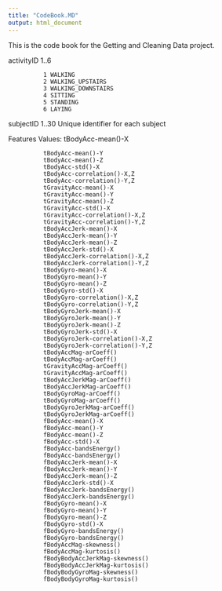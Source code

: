 ```yaml
---
title: "CodeBook.MD"
output: html_document
---
```


This is the code book for the Getting and Cleaning Data project.

activityID    1..6
              
              1 WALKING
              2 WALKING_UPSTAIRS
              3 WALKING_DOWNSTAIRS
              4 SITTING
              5 STANDING
              6 LAYING

subjectID     1..30 
              Unique identifier for each subject
              

Features
Values:
              tBodyAcc-mean()-X 
              
              tBodyAcc-mean()-Y 
              tBodyAcc-mean()-Z 
              tBodyAcc-std()-X 
              tBodyAcc-correlation()-X,Z 
              tBodyAcc-correlation()-Y,Z 
              tGravityAcc-mean()-X 
              tGravityAcc-mean()-Y 
              tGravityAcc-mean()-Z 
              tGravityAcc-std()-X 
              tGravityAcc-correlation()-X,Z 
              tGravityAcc-correlation()-Y,Z 
              tBodyAccJerk-mean()-X 
              tBodyAccJerk-mean()-Y 
              tBodyAccJerk-mean()-Z 
              tBodyAccJerk-std()-X 
              tBodyAccJerk-correlation()-X,Z 
              tBodyAccJerk-correlation()-Y,Z 
              tBodyGyro-mean()-X 
              tBodyGyro-mean()-Y 
              tBodyGyro-mean()-Z 
              tBodyGyro-std()-X 
              tBodyGyro-correlation()-X,Z 
              tBodyGyro-correlation()-Y,Z 
              tBodyGyroJerk-mean()-X 
              tBodyGyroJerk-mean()-Y 
              tBodyGyroJerk-mean()-Z 
              tBodyGyroJerk-std()-X 
              tBodyGyroJerk-correlation()-X,Z 
              tBodyGyroJerk-correlation()-Y,Z 
              tBodyAccMag-arCoeff()
              tBodyAccMag-arCoeff()
              tGravityAccMag-arCoeff()
              tGravityAccMag-arCoeff()
              tBodyAccJerkMag-arCoeff()
              tBodyAccJerkMag-arCoeff()
              tBodyGyroMag-arCoeff()
              tBodyGyroMag-arCoeff()
              tBodyGyroJerkMag-arCoeff()
              tBodyGyroJerkMag-arCoeff()
              fBodyAcc-mean()-X 
              fBodyAcc-mean()-Y 
              fBodyAcc-mean()-Z 
              fBodyAcc-std()-X 
              fBodyAcc-bandsEnergy()
              fBodyAcc-bandsEnergy()
              fBodyAccJerk-mean()-X 
              fBodyAccJerk-mean()-Y 
              fBodyAccJerk-mean()-Z 
              fBodyAccJerk-std()-X 
              fBodyAccJerk-bandsEnergy()
              fBodyAccJerk-bandsEnergy()
              fBodyGyro-mean()-X 
              fBodyGyro-mean()-Y 
              fBodyGyro-mean()-Z 
              fBodyGyro-std()-X 
              fBodyGyro-bandsEnergy()
              fBodyGyro-bandsEnergy()
              fBodyAccMag-skewness() 
              fBodyAccMag-kurtosis() 
              fBodyBodyAccJerkMag-skewness() 
              fBodyBodyAccJerkMag-kurtosis() 
              fBodyBodyGyroMag-skewness() 
              fBodyBodyGyroMag-kurtosis()
              

